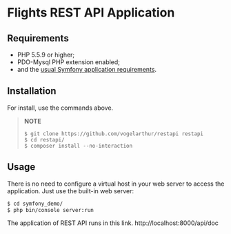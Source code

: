 Flights REST API Application
========================

Requirements
------------

  * PHP 5.5.9 or higher;
  * PDO-Mysql PHP extension enabled;
  * and the [usual Symfony application requirements](https://symfony.com/doc/current/reference/requirements.html).

Installation
------------

For install, use the commands above.

> **NOTE**
>
>
>     $ git clone https://github.com/vogelarthur/restapi restapi
>     $ cd restapi/
>     $ composer install --no-interaction

Usage
-----

There is no need to configure a virtual host in your web server to access the application.
Just use the built-in web server:

```bash
$ cd symfony_demo/
$ php bin/console server:run
```

The application of REST API runs in this link. http://localhost:8000/api/doc

